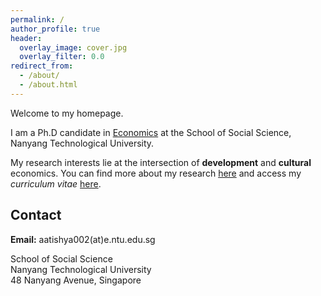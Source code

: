 ```yaml
---
permalink: /
author_profile: true
header:
  overlay_image: cover.jpg
  overlay_filter: 0.0
redirect_from: 
  - /about/
  - /about.html
---
```



Welcome to my homepage.

I am a Ph.D candidate in [Economics](https://www.ntu.edu.sg/sss/economics) at the School of Social Science, Nanyang Technological University. 

My research interests lie at the intersection of **development** and **cultural** economics. You can find more about my research [here](research) and access my *curriculum vitae* [here](cv). 

## Contact
**Email:** aatishya002(at)e.ntu.edu.sg

School of Social Science  
Nanyang Technological University  
48 Nanyang Avenue, Singapore  



